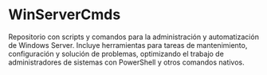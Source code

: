 # WinServerCmds
Repositorio con scripts y comandos para la administración y automatización de Windows Server. Incluye herramientas para tareas de mantenimiento, configuración y solución de problemas, optimizando el trabajo de administradores de sistemas con PowerShell y otros comandos nativos.
